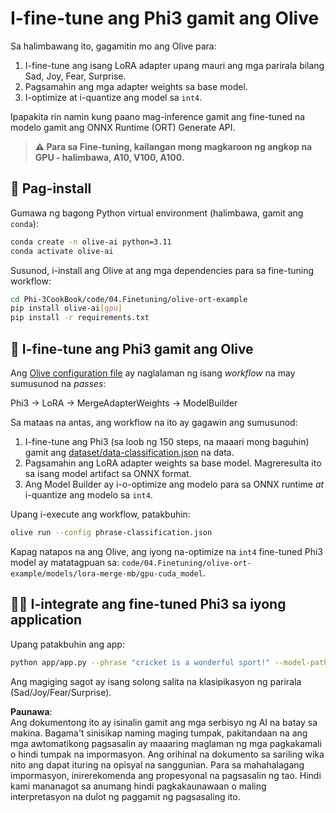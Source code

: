 # I-fine-tune ang Phi3 gamit ang Olive

Sa halimbawang ito, gagamitin mo ang Olive para:

1. I-fine-tune ang isang LoRA adapter upang mauri ang mga parirala bilang Sad, Joy, Fear, Surprise.
1. Pagsamahin ang mga adapter weights sa base model.
1. I-optimize at i-quantize ang model sa `int4`.

Ipapakita rin namin kung paano mag-inference gamit ang fine-tuned na modelo gamit ang ONNX Runtime (ORT) Generate API.

> **⚠️ Para sa Fine-tuning, kailangan mong magkaroon ng angkop na GPU - halimbawa, A10, V100, A100.**

## 💾 Pag-install

Gumawa ng bagong Python virtual environment (halimbawa, gamit ang `conda`):

```bash
conda create -n olive-ai python=3.11
conda activate olive-ai
```

Susunod, i-install ang Olive at ang mga dependencies para sa fine-tuning workflow:

```bash
cd Phi-3CookBook/code/04.Finetuning/olive-ort-example
pip install olive-ai[gpu]
pip install -r requirements.txt
```

## 🧪 I-fine-tune ang Phi3 gamit ang Olive

Ang [Olive configuration file](../../../../../code/04.Finetuning/olive-ort-example/phrase-classification.json) ay naglalaman ng isang *workflow* na may sumusunod na *passes*:

Phi3 -> LoRA -> MergeAdapterWeights -> ModelBuilder

Sa mataas na antas, ang workflow na ito ay gagawin ang sumusunod:

1. I-fine-tune ang Phi3 (sa loob ng 150 steps, na maaari mong baguhin) gamit ang [dataset/data-classification.json](../../../../../code/04.Finetuning/olive-ort-example/dataset/dataset-classification.json) na data.
1. Pagsamahin ang LoRA adapter weights sa base model. Magreresulta ito sa isang model artifact sa ONNX format.
1. Ang Model Builder ay i-o-optimize ang modelo para sa ONNX runtime *at* i-quantize ang modelo sa `int4`.

Upang i-execute ang workflow, patakbuhin:

```bash
olive run --config phrase-classification.json
```

Kapag natapos na ang Olive, ang iyong na-optimize na `int4` fine-tuned Phi3 model ay matatagpuan sa: `code/04.Finetuning/olive-ort-example/models/lora-merge-mb/gpu-cuda_model`.

## 🧑‍💻 I-integrate ang fine-tuned Phi3 sa iyong application 

Upang patakbuhin ang app:

```bash
python app/app.py --phrase "cricket is a wonderful sport!" --model-path models/lora-merge-mb/gpu-cuda_model
```

Ang magiging sagot ay isang solong salita na klasipikasyon ng parirala (Sad/Joy/Fear/Surprise).

**Paunawa**:  
Ang dokumentong ito ay isinalin gamit ang mga serbisyo ng AI na batay sa makina. Bagama't sinisikap naming maging tumpak, pakitandaan na ang mga awtomatikong pagsasalin ay maaaring maglaman ng mga pagkakamali o hindi tumpak na impormasyon. Ang orihinal na dokumento sa sariling wika nito ang dapat ituring na opisyal na sanggunian. Para sa mahahalagang impormasyon, inirerekomenda ang propesyonal na pagsasalin ng tao. Hindi kami mananagot sa anumang hindi pagkakaunawaan o maling interpretasyon na dulot ng paggamit ng pagsasaling ito.